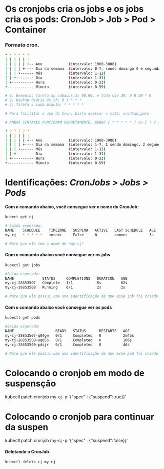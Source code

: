 # Os cronjobs cria os jobs e os jobs cria os pods: CronJob > Job > Pod > Container

###  Formato cron. 
```bash
* * * * * *  
| | | | | | 
| | | | | +-- Ano            (intervalo: 1900-3000)
| | | | +---- Dia da semana  (intervalo: 0-7, sendo domingo 0 e segunda 1)
| | | +------ Mês            (intervalo: 1-12)
| | +-------- Dia            (intervalo: 1-31)
| +---------- Hora           (intervalo: 0-23)
+------------ Minuto         (intervalo: 0-59)

# 1) Exemplo: Tarefa ao sábados ás 00:00, e todo dia 20: 0 0 20 * 6
# 2) Backup diário ás 5h: 0 5 * * *
# 3) Tarefa a cada minuto: * * * * *

# Para facilitar o uso do Cron, basta acessar o site: crontab.guru

# AMBAS SINTAXES FUNCIONAM CORRETAMENTE, SENDO [ * * * * * ] ou [ ? ? ? ? ?]

? ? ? ? ? ?
| | | | | | 
| | | | | +-- Ano            (intervalo: 1900-3000)
| | | | +---- Dia da semana  (intervalo: 1-7, 1 sendo domingo, 2 segunda, etc)
| | | +------ Mês            (intervalo: 1-12)
| | +-------- Dia            (intervalo: 1-31)
| +---------- Hora           (intervalo: 0-23)
+------------ Minuto         (intervalo: 0-59)


```


# Identificações: *CronJobs > Jobs > Pods*

#### Com o comando abaixo, você consegue ver o nome do CronJob:
```bash
kubect get cj

# Saída esperada: 
NAME    SCHEDULE    TIMEZONE   SUSPEND   ACTIVE   LAST SCHEDULE   AGE
my-cj   * * * * *   <none>     False     0        <none>          3s

# Note que ele tem o nome de *my-cj*
```



#### Com o comando abaixo você consegue ver os jobs
```bash
kubectl get jobs

#Saída esperada: 
NAME             STATUS     COMPLETIONS   DURATION   AGE
my-cj-28853507   Complete   1/1           5s         62s
my-cj-28853508   Running    0/1           2s         2s

# Note que ele possui uma uma identificação de que esse job foi criado por um CronJob: my-cj-*28853507*

```

#### Com o comando abaixo você consegue ver os pods
```bash
kubectl get pods

#Saída esperada: 
NAME                   READY   STATUS      RESTARTS   AGE
my-cj-28853507-q84gw   0/1     Completed   0          2m46s
my-cj-28853508-sq856   0/1     Completed   0          106s
my-cj-28853509-pdsjr   0/1     Completed   0          46s

# Note que ele possui uma uma identificação de que esse pod foi criado por um job que por sua vez foi criado por um cronjob, ele possu uma identificação a mais: my-cj-28853507-*q84gw*

```

# Colocando o cronjob em modo de suspensção
kubectl patch cronjob my-cj -p '{"spec" : {"suspend":true}}'

# Colocando o cronjob para continuar da suspen
kubectl patch cronjob my-cj -p '{"spec" : {"suspend":false}}'

#### Deletando o CronJob
```bash
kubectl delete cj my-cj

```